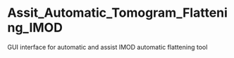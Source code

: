 # Assit_Automatic_Tomogram_Flattening_IMOD
GUI interface for automatic and assist IMOD automatic flattening tool
